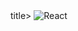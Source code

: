 <html>
  <head>
    <title>React</title>title>
    
  </head>
  <body>
    <img src="https://cdn.dribbble.com/users/14814/screenshots/16535574/reactlogo_4x.png" alt="React">
  </body>
  
</html>
